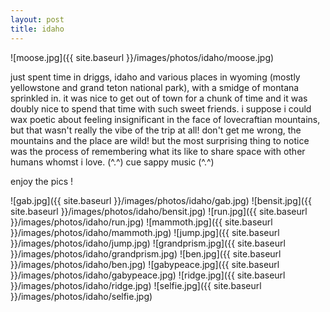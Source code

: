```yaml
---
layout: post
title: idaho
---
```


![moose.jpg]({{ site.baseurl }}/images/photos/idaho/moose.jpg)

just spent time in driggs, idaho and various places in wyoming (mostly yellowstone and grand teton national park), with a smidge of montana sprinkled in.  it was nice to get out of town for a chunk of time and it was doubly nice to spend that time with such sweet friends.  i suppose i could wax poetic about feeling insignificant in the face of lovecraftian mountains, but that wasn't really the vibe of the trip at all! don't get me wrong, the mountains and the place are wild! but the most surprising thing to notice was the process of remembering what its like to share space with other humans whomst i love.  (^.^) cue sappy music (^.^)

enjoy the pics !

![gab.jpg]({{ site.baseurl }}/images/photos/idaho/gab.jpg)
![bensit.jpg]({{ site.baseurl }}/images/photos/idaho/bensit.jpg)
![run.jpg]({{ site.baseurl }}/images/photos/idaho/run.jpg)
![mammoth.jpg]({{ site.baseurl }}/images/photos/idaho/mammoth.jpg)
![jump.jpg]({{ site.baseurl }}/images/photos/idaho/jump.jpg)
![grandprism.jpg]({{ site.baseurl }}/images/photos/idaho/grandprism.jpg)
![ben.jpg]({{ site.baseurl }}/images/photos/idaho/ben.jpg)
![gabypeace.jpg]({{ site.baseurl }}/images/photos/idaho/gabypeace.jpg)
![ridge.jpg]({{ site.baseurl }}/images/photos/idaho/ridge.jpg)
![selfie.jpg]({{ site.baseurl }}/images/photos/idaho/selfie.jpg)
